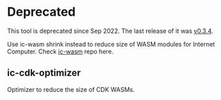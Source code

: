 # Deprecated
This tool is deprecated since Sep 2022. The last release of it was [v0.3.4](https://github.com/dfinity/cdk-rs/releases/tag/0.3.4).


Use ic-wasm shrink instead to reduce size of WASM modules for Internet Computer. Check [ic-wasm](https://github.com/dfinity/ic-wasm) repo here.

## ic-cdk-optimizer
Optimizer to reduce the size of CDK WASMs.
